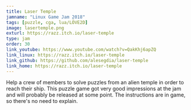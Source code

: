 ```yaml
---
title: Laser Temple
jamname: "Linux Game Jam 2018"
tags: [puzzle, cga, lua/LÖVE2D]
image: lasertemple.png
exturl: https://razz.itch.io/laser-temple
type: jam
order: 30
link_youtube: https://www.youtube.com/watch?v=QakKhj6apZQ
link_linux: https://razz.itch.io/laser-temple
link_github: https://github.com/alesegdia/laser-temple
link_home: https://razz.itch.io/laser-temple
---
```


Help a crew of members to solve puzzles from an alien temple in order to reach their ship. This puzzle game got very good impressions at the jam and will probably be released at some point. The instructions are in game, so there's no need to explain.
